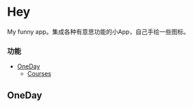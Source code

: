 # Hey
My funny app。集成各种有意思功能的小App，自己手绘一些图标。


### 功能
- [OneDay](#oneday)
    - [Courses](#courses)

## OneDay

